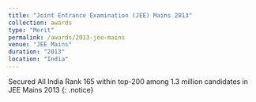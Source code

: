```yaml
---
title: "Joint Entrance Examination (JEE) Mains 2013"
collection: awards
type: "Merit"
permalink: /awards/2013-jee-mains
venue: "JEE Mains"
duration: "2013"
location: "India"
---
```


Secured All India Rank 165 within top-200 among 1.3 million candidates in JEE Mains 2013
{: .notice}
